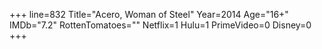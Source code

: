 +++
line=832
Title="Acero, Woman of Steel"
Year=2014
Age="16+"
IMDb="7.2"
RottenTomatoes=""
Netflix=1
Hulu=1
PrimeVideo=0
Disney=0
+++

